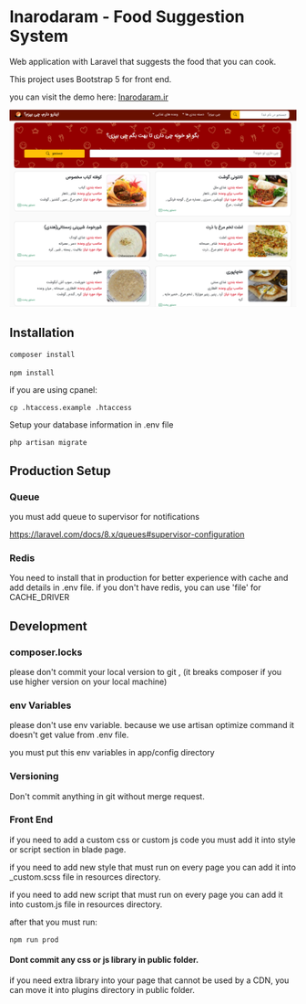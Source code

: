 # Inarodaram - Food Suggestion System

Web application with Laravel that suggests the food that you can cook.

This project uses Bootstrap 5 for front end.

you can visit the demo here:
[Inarodaram.ir](https://inarodaram.ir)


![ScreenShot](screenshot.png)

## Installation

```
composer install

npm install
```

if  you are using cpanel:
```
cp .htaccess.example .htaccess
```

Setup your database information in .env file

```
php artisan migrate
```

## Production Setup

### Queue
you must add queue to supervisor for notifications

https://laravel.com/docs/8.x/queues#supervisor-configuration

### Redis
You need to install that in production for better experience with cache and add details in .env file.
if you don't have redis, you can use 'file' for CACHE_DRIVER

## Development

### composer.locks
please don't commit your local version to git , (it breaks composer if you use higher version on your local machine)

### env Variables
please don't use env variable. because we use artisan optimize command it doesn't get value from .env file.

you must put this env variables in app/config directory

### Versioning
Don't commit anything in git without merge request.

### Front End
if you need to add a custom css or custom js code you must add it into style or script section in blade page.

if you need to add new style that must run on every page you can add it into _custom.scss file in resources directory.

if you need to add new script that must run on every page you can add it into custom.js file in resources directory.

after that you must run:

```
npm run prod
```

#### Dont commit any css or js library in public folder.
if you need extra library into your page that cannot be used by a CDN, you can move it into plugins directory in public folder.
